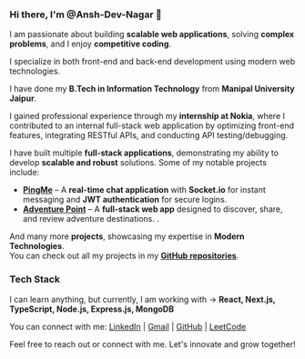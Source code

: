 ### Hi there, I'm @Ansh-Dev-Nagar 👋

I am passionate about building **scalable web applications**, solving **complex problems**, and I enjoy **competitive coding**.

I specialize in both front-end and back-end development using modern web technologies.

I have done my **B.Tech in Information Technology** from **Manipal University Jaipur**.  

I gained professional experience through my **internship at Nokia**, where I contributed to an internal full-stack web application by optimizing front-end features, integrating RESTful APIs, and conducting API testing/debugging.

I have built multiple **full-stack applications**, demonstrating my ability to develop **scalable and robust** solutions. Some of my notable projects include:  
- [**PingMe**](https://github.com/Ansh-Dev-Nagar/PingMe-ChatApplication) – A **real-time chat application** with **Socket.io** for instant messaging and **JWT authentication** for secure logins.  
- [**Adventure Point**](https://github.com/Ansh-Dev-Nagar/Adventure_Point) – A **full-stack web app** designed to discover, share, and review adventure destinations.
. 
 
And many more **projects**, showcasing my expertise in **Modern Technologies**.  
You can check out all my projects in my **[GitHub repositories](https://github.com/Ansh-Dev-Nagar?tab=repositories)**.  

### **Tech Stack**  
 I can learn anything, but currently, I am working with -> **React, Next.js, TypeScript, Node.js, Express.js, MongoDB**


You can connect with me: [LinkedIn](https://linkedin.com/in/ansh-dev-nagar) | [Gmail](mailto:anshdevnagar@gmail.com) | [GitHub](https://github.com/Ansh-Dev-Nagar) | [LeetCode](https://www.leetcode.com/anshdevnagar)

Feel free to reach out or connect with me. Let's innovate and grow together!


<!---
Ansh-Dev-Nagar/Ansh-Dev-Nagar is a ✨ special ✨ repository because its `README.md` (this file) appears on your GitHub profile.
You can click the Preview link to take a look at your changes.
--->
